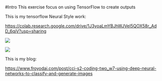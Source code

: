 #Intro
This exercise focus on using TensorFlow to create outputs

This is my tensorflow Neural Style work:

https://colab.research.google.com/drive/1J3yoaLmYBJhWJVeI5QOX58r_AdD_6qjV?usp=sharing

![](https://miro.medium.com/max/1400/1*e1vPoNu4FI2bQ1ML53It9A.png)

![](https://miro.medium.com/max/4800/1*-lpXcq4BmEzpXizN7Evr4A.png)

This is my blog:

https://www.froyodai.com/post/cci-s2-coding-two_w7-using-deep-neural-networks-to-classify-and-generate-images
